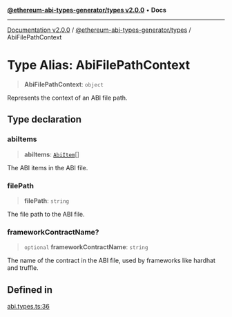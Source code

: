 [**@ethereum-abi-types-generator/types v2.0.0**](../README.md) • **Docs**

***

[Documentation v2.0.0](../../../packages.md) / [@ethereum-abi-types-generator/types](../README.md) / AbiFilePathContext

# Type Alias: AbiFilePathContext

> **AbiFilePathContext**: `object`

Represents the context of an ABI file path.

## Type declaration

### abiItems

> **abiItems**: [`AbiItem`](AbiItem.md)[]

The ABI items in the ABI file.

### filePath

> **filePath**: `string`

The file path to the ABI file.

### frameworkContractName?

> `optional` **frameworkContractName**: `string`

The name of the contract in the ABI file, used by frameworks like hardhat and truffle.

## Defined in

[abi.types.ts:36](https://github.com/niZmosis/ethereum-abi-types-generator/blob/34014c6ac1a58a7622fbd21e7421270aae38bf36/packages/types/src/abi.types.ts#L36)
